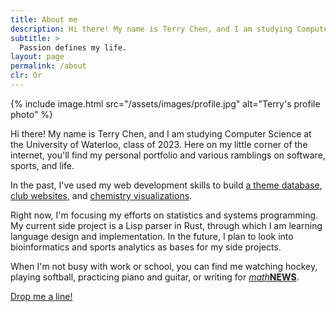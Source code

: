 ```yaml
---
title: About me
description: Hi there! My name is Terry Chen, and I am studying Computer Science at the University of Waterloo, class of 2022. Here on my little corner of the internet, you'll find my personal portfolio and various ramblings on software, sports, and life.
subtitle: >
  Passion defines my life.
layout: page
permalink: /about
clr: Or
---
```


{% include image.html src="/assets/images/profile.jpg" alt="Terry's profile photo" %}

Hi there! My name is Terry Chen, and I am studying Computer Science at the University of Waterloo, class of 2023.
Here on my little corner of the internet, you'll find my personal portfolio and various ramblings on software, sports, and life.

In the past, I've used my web development skills to build [a theme database](/projects/evdo), [club websites](/projects/mss-csec), and [chemistry visualizations](/projects/chem).

Right now, I'm focusing my efforts on statistics and systems programming.
My current side project is a Lisp parser in Rust, through which I am learning language design and implementation.
In the future, I plan to look into bioinformatics and sports analytics as bases for my side projects.

When I'm not busy with work or school, you can find me watching hockey, playing softball, practicing piano and guitar, or writing for [_math_**NEWS**](http://mathnews.uwaterloo.ca).

<div class="text-center">
<a class="btn fg-gn" href="/contact">Drop me a line!</a>
</div>
